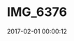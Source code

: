 ---
layout: post
title: IMG_6376
description: Real name unknown
date: 2017-02-01 00:00:12
s3Path: /imgs
loQualPath: /2017/02/img-6376/img-6376-compressed.jpg
hiQualPath: /2017/02/img-6376/img-6376.jpg
---